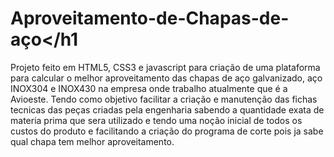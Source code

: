 # <h1>Aproveitamento-de-Chapas-de-aço</h1
  Projeto feito em HTML5, CSS3 e javascript para criação de uma plataforma para calcular o melhor aproveitamento das chapas de aço galvanizado, aço INOX304 e INOX430 na empresa onde trabalho atualmente que é a Avioeste. 
  Tendo como objetivo facilitar a criação e manutenção das fichas tecnicas das peças criadas pela engenharia sabendo a quantidade exata de materia prima que sera utilizado e tendo uma noção inicial de todos os custos do produto e facilitando a criação do programa de corte pois ja sabe qual chapa tem melhor aproveitamento.
